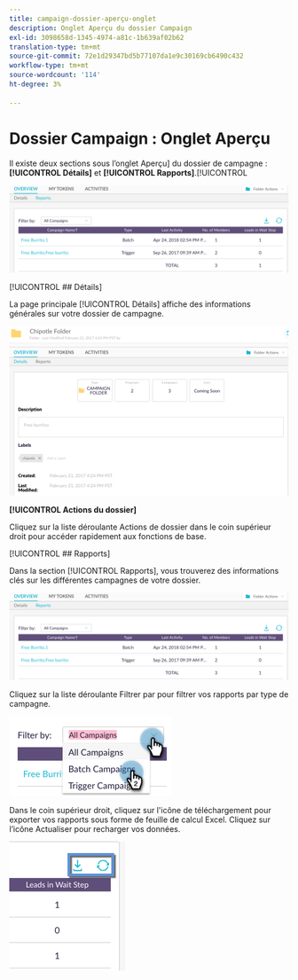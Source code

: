 ```yaml
---
title: campaign-dossier-aperçu-onglet
description: Onglet Aperçu du dossier Campaign
exl-id: 3098658d-1345-4974-a81c-1b639af02b62
translation-type: tm+mt
source-git-commit: 72e1d29347bd5b77107da1e9c30169cb6490c432
workflow-type: tm+mt
source-wordcount: '114'
ht-degree: 3%

---
```


# Dossier Campaign : Onglet Aperçu

Il existe deux sections sous l’onglet Aperçu] du dossier de campagne : **[!UICONTROL Détails]** et **[!UICONTROL Rapports]**.[!UICONTROL 

![Image un](/help/sky/assets/campaign-folders/campaign-folder-overview-tab/campaign-folder-overview-tab-1.png)

[!UICONTROL ## Détails]

La page principale [!UICONTROL Détails] affiche des informations générales sur votre dossier de campagne.

![Image un](/help/sky/assets/campaign-folders/campaign-folder-overview-tab/campaign-folder-overview-tab-2.png)

**[!UICONTROL Actions du dossier]**

Cliquez sur la liste déroulante Actions de dossier dans le coin supérieur droit pour accéder rapidement aux fonctions de base.

[!UICONTROL ## Rapports]

Dans la section [!UICONTROL Rapports], vous trouverez des informations clés sur les différentes campagnes de votre dossier.

![Image un](/help/sky/assets/campaign-folders/campaign-folder-overview-tab/campaign-folder-overview-tab-3.png)

Cliquez sur la liste déroulante Filtrer par pour filtrer vos rapports par type de campagne.

![Image un](/help/sky/assets/campaign-folders/campaign-folder-overview-tab/campaign-folder-overview-tab-4.png)

Dans le coin supérieur droit, cliquez sur l&#39;icône de téléchargement pour exporter vos rapports sous forme de feuille de calcul Excel. Cliquez sur l’icône Actualiser pour recharger vos données.

![Image un](/help/sky/assets/campaign-folders/campaign-folder-overview-tab/campaign-folder-overview-tab-5.png)
